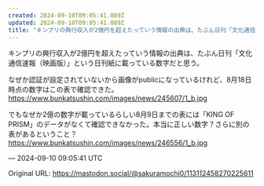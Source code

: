 ```yaml
---
created: 2024-09-10T09:05:41.089Z
updated: 2024-09-10T09:05:41.089Z
title: "キンプリの興行収入が2億円を超えたっていう情報の出典は、たぶん日刊「文化通信速報（映画版）」という日刊紙に載っている数字だと思う。なぜか認証が設定されていないか[...]"
---
```


<p>キンプリの興行収入が2億円を超えたっていう情報の出典は、たぶん日刊「文化通信速報（映画版）」という日刊紙に載っている数字だと思う。</p><p>なぜか認証が設定されていないから画像がpublicになっているけれど、8月18日時点の数字はこの表で確認できた。<br /><a href="https://www.bunkatsushin.com/images/news/245607/1_b.jpg" target="_blank" rel="nofollow noopener noreferrer" translate="no"><span class="invisible">https://www.</span><span class="ellipsis">bunkatsushin.com/images/news/2</span><span class="invisible">45607/1_b.jpg</span></a></p><p>でもなぜか2億の数字が載っているらしい8月9日までの表には「KING OF PRISM」のデータがなくて確認できなかった。本当に正しい数字？さらに別の表があるということ？<br /><a href="https://www.bunkatsushin.com/images/news/246556/1_b.jpg" target="_blank" rel="nofollow noopener noreferrer" translate="no"><span class="invisible">https://www.</span><span class="ellipsis">bunkatsushin.com/images/news/2</span><span class="invisible">46556/1_b.jpg</span></a></p>

&mdash; 2024-09-10 09:05:41 UTC

Original URL: https://mastodon.social/@sakuramochi0/113112458270225611
